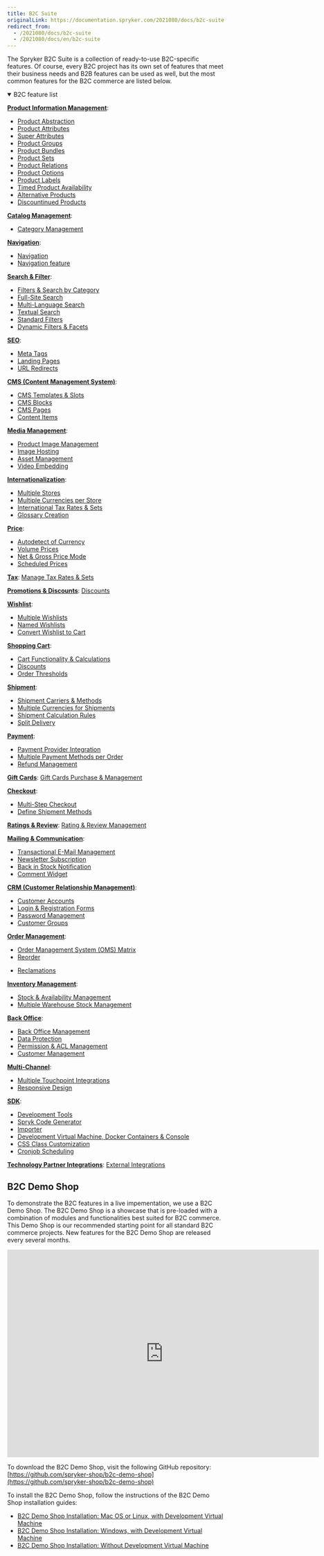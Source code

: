 ```yaml
---
title: B2C Suite
originalLink: https://documentation.spryker.com/2021080/docs/b2c-suite
redirect_from:
  - /2021080/docs/b2c-suite
  - /2021080/docs/en/b2c-suite
---
```


The Spryker B2С Suite is a collection of ready-to-use B2С-specific features. Of course, every B2С project has its own set of features that meet their business needs and B2B features can be used as well, but the most common features for the B2C commerce are listed below.

<details open>
<summary>B2C feature list</summary>

[**Product Information Management**](https://documentation.spryker.com/docs/product-information-management):

* [Product Abstraction](https://documentation.spryker.com/docs/product-abstraction)
* [Product Attributes](https://documentation.spryker.com/docs/product-attributes)
* [Super Attributes](https://documentation.spryker.com/docs/super-attributes)
* [Product Groups](https://documentation.spryker.com/docs/product-group)
* [Product Bundles](https://documentation.spryker.com/docs/product-bundle)
* [Product Sets](https://documentation.spryker.com/docs/product-set)
* [Product Relations](https://documentation.spryker.com/docs/product-relations)
* [Product Options](https://documentation.spryker.com/docs/product-options-2)
* [Product Labels](https://documentation.spryker.com/docs/product-label)
* [Timed Product Availability](https://documentation.spryker.com/docs/product-ttl)
* [Alternative Products](https://documentation.spryker.com/docs/alternative-products)
* [Discountinued Products](https://documentation.spryker.com/docs/discontinued-products)

[**Catalog Management**](https://documentation.spryker.com/docs/catalog-management):

* [Category Management](https://documentation.spryker.com/docs/category-management)
<!---* [Product to Category Association](https://documentation.spryker.com/docs/product-to-category-association)
* [Category Hierarchy](https://documentation.spryker.com/docs/define-category-hierarchy)
* [Product Catalog Management](https://documentation.spryker.com/docs/product-catalog-management)-->

[**Navigation**](https://documentation.spryker.com/docs/navigation):

* [Navigation](https://documentation.spryker.com/docs/en/navigation-feature-summary) 
* [Navigation feature](https://documentation.spryker.com/docs/en/navigation-feature-summary)


[**Search & Filter**](https://documentation.spryker.com/docs/search-filter):

* [Filters & Search by Category](https://documentation.spryker.com/docs/filter-search-by-category)
* [Full-Site Search](https://documentation.spryker.com/docs/full-site-search)
* [Multi-Language Search](https://documentation.spryker.com/docs/multi-language-search)
* [Textual Search](https://documentation.spryker.com/docs/textual-search)
* [Standard Filters](https://documentation.spryker.com/docs/standard-filters)
* [Dynamic Filters & Facets](https://documentation.spryker.com/docs/dynamic-filter-facets)

[**SEO**](https://documentation.spryker.com/docs/seo):

* [Meta Tags](https://documentation.spryker.com/docs/meta-tags)
* [Landing Pages](https://documentation.spryker.com/docs/landing-pages)
* [URL Redirects](https://documentation.spryker.com/docs/url-redirects)

[**CMS (Content Management System)**](https://documentation.spryker.com/docs/cms):

* [CMS Templates & Slots](https://documentation.spryker.com/docs/templates-slots)
* [CMS Blocks](https://documentation.spryker.com/docs/cms-block)
* [CMS Pages](https://documentation.spryker.com/docs/cms-page)
* [Content Items](https://documentation.spryker.com/docs/content-items-201907)

[**Media Management**](https://documentation.spryker.com/docs/media-management):

* [Product Image Management](https://documentation.spryker.com/docs/product-image-management-201907)
* [Image Hosting](https://documentation.spryker.com/docs/image-hosting)
* [Asset Management](https://documentation.spryker.com/docs/asset-management)
* [Video Embedding](https://documentation.spryker.com/docs/video-embedding)

[**Internationalization**](https://documentation.spryker.com/docs/internationalization):

* [Multiple Stores](https://documentation.spryker.com/docs/multiple-stores)
* [Multiple Currencies per Store](https://documentation.spryker.com/docs/multiple-currencies-per-store)
* [International Tax Rates & Sets](https://documentation.spryker.com/docs/international-tax-rates-sets)
* [Glossary Creation](https://documentation.spryker.com/docs/glossary-creation)

[**Price**](https://documentation.spryker.com/docs/price):

* [Autodetect of Currency](https://documentation.spryker.com/docs/auto-detect-currency)
* [Volume Prices](https://documentation.spryker.com/docs/volume-prices)
* [Net & Gross Price Mode](https://documentation.spryker.com/docs/net-gross-price)
* [Scheduled Prices](https://documentation.spryker.com/docs/scheduled-prices-201907)

[**Tax**](https://documentation.spryker.com/docs/tax):
[Manage Tax Rates & Sets](https://documentation.spryker.com/docs/manage-tax-rates-sets)

[**Promotions & Discounts**](https://documentation.spryker.com/docs/promotions-discount):
[Discounts](https://documentation.spryker.com/docs/discount)

[**Wishlist**](https://documentation.spryker.com/docs/wishlist):

* [Multiple Wishlists](https://documentation.spryker.com/docs/multiple-wishlists)
* [Named Wishlists](https://documentation.spryker.com/docs/multiple-wishlists)
* [Convert Wishlist to Cart](https://documentation.spryker.com/docs/convert-wishlist-cart)

[**Shopping Cart**](https://documentation.spryker.com/docs/cart):

* [Cart Functionality & Calculations](https://documentation.spryker.com/docs/cart-functionality-calculations)
* [Discounts](https://documentation.spryker.com/docs/en/discount-feature-overview)
* [Order Thresholds](https://documentation.spryker.com/docs/en/order-thresholds)

[**Shipment**](https://documentation.spryker.com/docs/shipment):

* [Shipment Carriers & Methods](https://documentation.spryker.com/docs/shipment-carriers-methods)
* [Multiple Currencies for Shipments](https://documentation.spryker.com/docs/multiple-currency-shipment)
* [Shipment Calculation Rules](https://documentation.spryker.com/docs/shipment-calculation-rules)
* [Split Delivery](https://documentation.spryker.com/docs/split-delivery)

[**Payment**](https://documentation.spryker.com/docs/payment):

* [Payment Provider Integration](https://documentation.spryker.com/docs/payment-provider-integration)
* [Multiple Payment Methods per Order](https://documentation.spryker.com/docs/payment-methods-overview)
* [Refund Management](https://documentation.spryker.com/docs/refund-management)

[**Gift Cards**](https://documentation.spryker.com/docs/gift-card):
[Gift Cards Purchase & Management](https://documentation.spryker.com/docs/gift-card-purchase-management-201907)

[**Checkout**](https://documentation.spryker.com/docs/checkout):

* [Multi-Step Checkout](https://documentation.spryker.com/docs/multi-step-checkout)
* [Define Shipment Methods](https://documentation.spryker.com/v6/docs/en/shipment-carriers-methods)

[**Ratings & Review**](https://documentation.spryker.com/docs/rating-reviews):
[Rating & Review Management](https://documentation.spryker.com/docs/rating-revew-management)

[**Mailing & Communication**](https://documentation.spryker.com/docs/mailing-communication):

* [Transactional E-Mail Management](https://documentation.spryker.com/docs/transactional-email-management)
* [Newsletter Subscription](https://documentation.spryker.com/docs/newsletter-subscription)
* [Back in Stock Notification](https://documentation.spryker.com/docs/product-is-available-again-201903)
* [Comment Widget](https://documentation.spryker.com/docs/comments-201907)

[**CRM (Customer Relationship Management)**](https://documentation.spryker.com/docs/crm):

* [Customer Accounts](https://documentation.spryker.com/docs/customer-accounts)
* [Login & Registration Forms](https://documentation.spryker.com/docs/login-registration)
* [Password Management](https://documentation.spryker.com/docs/password-management)
* [Customer Groups](https://documentation.spryker.com/docs/customer-groups)

[**Order Management**](https://documentation.spryker.com/docs/order-management):

* [Order Management System (OMS) Matrix](https://documentation.spryker.com/docs/oms-matrix)
* [Reorder](https://documentation.spryker.com/docs/reorder)
<!---* [Order Processing](https://documentation.spryker.com/docs/order-processing)-->
* [Reclamations](https://documentation.spryker.com/docs/reclamations-201903)

[**Inventory Management**](https://documentation.spryker.com/docs/inventory-management):

* [Stock & Availability Management](https://documentation.spryker.com/docs/stock-availability-management)
* [Multiple Warehouse Stock Management](https://documentation.spryker.com/docs/multiple-warehouse-stock)

[**Back Office**](https://documentation.spryker.com/docs/back-office):

* [Back Office Management](https://documentation.spryker.com/docs/administration-interface)
* [Data Protection](https://documentation.spryker.com/docs/data-protection)
* [Permission & ACL Management](https://documentation.spryker.com/docs/permission-acl)
* [Customer Management](https://documentation.spryker.com/docs/manage-customer-accounts)

[**Multi-Channel**](https://documentation.spryker.com/docs/multi-channel):

* [Multiple Touchpoint Integrations](https://documentation.spryker.com/docs/multiple-touchpoint-integration)
* [Responsive Design](https://documentation.spryker.com/docs/responsive-design)

[**SDK**](https://documentation.spryker.com/docs/development):

* [Development Tools](https://documentation.spryker.com/docs/development-tools)
* [Spryk Code Generator](https://documentation.spryker.com/docs/spryk-201903)
* [Importer](https://documentation.spryker.com/docs/importer)
* [Development Virtual Machine, Docker Containers & Console](https://documentation.spryker.com/docs/devvm)
* [CSS Class Customization](https://documentation.spryker.com/docs/css-class-customization)
* [Cronjob Scheduling](https://documentation.spryker.com/docs/cronjob-scheduling)

[**Technology Partner Integrations**](https://documentation.spryker.com/docs/technology-partner-integrations):
[External Integrations](https://documentation.spryker.com/docs/partner-integration)
<br>
</details>

## B2C Demo Shop
To demonstrate the B2C features in a live impementation, we use a B2C Demo Shop. The B2C Demo Shop is a showcase that is pre-loaded with a combination of modules and functionalities best suited for B2C commerce. This Demo Shop is our recommended starting point for all standard B2C commerce projects. New features for the B2C Demo Shop are released every several months.

<iframe src="https://fast.wistia.net/embed/iframe/e169fy8miw" title="B2C Demo Shop Overview" allowtransparency="true" frameborder="0" scrolling="no" class="wistia_embed" name="wistia_embed" allowfullscreen="0" mozallowfullscreen="0" webkitallowfullscreen="0" oallowfullscreen="0" msallowfullscreen="0" width="720" height="480"></iframe>
    
To download the B2C Demo Shop, visit the following GitHub repository: [https://github.com/spryker-shop/b2c-demo-shop](https://github.com/spryker-shop/b2c-demo-shop)
    
To install the B2C Demo Shop, follow the instructions of the B2C Demo Shop installation guides:

* [B2C Demo Shop Installation: Mac OS or Linux, with Development Virtual Machine](https://documentation.spryker.com/docs/installation-guide-b2c)
* [B2C Demo Shop Installation: Windows, with Development Virtual Machine](https://documentation.spryker.com/docs/b2c-demo-shop-installation-windows-with-development-virtual-machine)
* [B2C Demo Shop Installation: Without Development Virtual Machine](https://documentation.spryker.com/docs/b2c-demo-shop-installation-without-development-virtual-machine)
